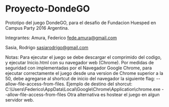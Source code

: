 # Proyecto-DondeGO

Prototipo del juego DondeGO, para el desafio de Fundacion Huesped en Campus Party 2016 Argentina.

Integrantes:
Amura, Federico
fede.amura@gmail.com

Sasia, Rodrigo
sasiarodrigo@gmail.com

Notas:
Para ejecutar el juego se debe descargar el comprimido del codigo, y ejecutar Inicio.html con su navegador web (Chrome).
Por medidas de seguridad con implementadas por el Navegador Google Chrome, para ejecutar correctamente el juego desde una version de Chrome superior a la 50, debe agregarse al shortcut de inicio del navegador la siguiente flag: --allow-file-access-from-files.
Ejemplo de destino del shorcut:
C:\Users\Federico\AppData\Local\Google\Chrome\Application\chrome.exe --allow-file-access-from-files
Otra alternativa es hostear el juego en algun servidor web.

